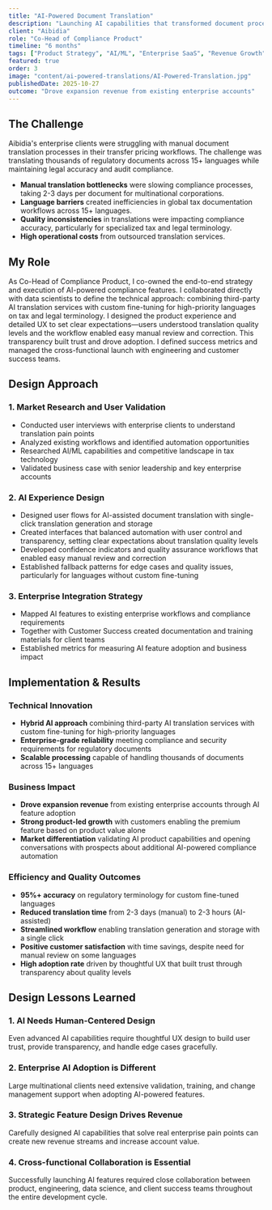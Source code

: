 ```yaml
---
title: "AI-Powered Document Translation"
description: "Launching AI capabilities that transformed document processing for multinational enterprises and unlocked additional revenue from existing enterprise clients."
client: "Aibidia"
role: "Co-Head of Compliance Product"
timeline: "6 months"
tags: ["Product Strategy", "AI/ML", "Enterprise SaaS", "Revenue Growth", "Innovation"]
featured: true
order: 3
image: "content/ai-powered-translations/AI-Powered-Translation.jpg"
publishedDate: 2025-10-27
outcome: "Drove expansion revenue from existing enterprise accounts"
---
```


## The Challenge

Aibidia's enterprise clients were struggling with manual document translation processes in their transfer pricing workflows. The challenge was translating thousands of regulatory documents across 15+ languages while maintaining legal accuracy and audit compliance.

- **Manual translation bottlenecks** were slowing compliance processes, taking 2-3 days per document for multinational corporations.
- **Language barriers** created inefficiencies in global tax documentation workflows across 15+ languages.
- **Quality inconsistencies** in translations were impacting compliance accuracy, particularly for specialized tax and legal terminology.
- **High operational costs** from outsourced translation services.

## My Role

As Co-Head of Compliance Product, I co-owned the end-to-end strategy and execution of AI-powered compliance features. I collaborated directly with data scientists to define the technical approach: combining third-party AI translation services with custom fine-tuning for high-priority languages on tax and legal terminology. I designed the product experience and detailed UX to set clear expectations—users understood translation quality levels and the workflow enabled easy manual review and correction. This transparency built trust and drove adoption. I defined success metrics and managed the cross-functional launch with engineering and customer success teams.

## Design Approach

### 1. Market Research and User Validation

- Conducted user interviews with enterprise clients to understand translation pain points
- Analyzed existing workflows and identified automation opportunities
- Researched AI/ML capabilities and competitive landscape in tax technology
- Validated business case with senior leadership and key enterprise accounts

### 2. AI Experience Design

- Designed user flows for AI-assisted document translation with single-click translation generation and storage
- Created interfaces that balanced automation with user control and transparency, setting clear expectations about translation quality levels
- Developed confidence indicators and quality assurance workflows that enabled easy manual review and correction
- Established fallback patterns for edge cases and quality issues, particularly for languages without custom fine-tuning

### 3. Enterprise Integration Strategy

- Mapped AI features to existing enterprise workflows and compliance requirements
- Together with Customer Success created documentation and training materials for client teams
- Established metrics for measuring AI feature adoption and business impact

## Implementation & Results

### Technical Innovation
- **Hybrid AI approach** combining third-party AI translation services with custom fine-tuning for high-priority languages
- **Enterprise-grade reliability** meeting compliance and security requirements for regulatory documents
- **Scalable processing** capable of handling thousands of documents across 15+ languages

### Business Impact
- **Drove expansion revenue** from existing enterprise accounts through AI feature adoption
- **Strong product-led growth** with customers enabling the premium feature based on product value alone
- **Market differentiation** validating AI product capabilities and opening conversations with prospects about additional AI-powered compliance automation

### Efficiency and Quality Outcomes
- **95%+ accuracy** on regulatory terminology for custom fine-tuned languages
- **Reduced translation time** from 2-3 days (manual) to 2-3 hours (AI-assisted)
- **Streamlined workflow** enabling translation generation and storage with a single click
- **Positive customer satisfaction** with time savings, despite need for manual review on some languages
- **High adoption rate** driven by thoughtful UX that built trust through transparency about quality levels

## Design Lessons Learned

### 1. AI Needs Human-Centered Design
Even advanced AI capabilities require thoughtful UX design to build user trust, provide transparency, and handle edge cases gracefully.

### 2. Enterprise AI Adoption is Different
Large multinational clients need extensive validation, training, and change management support when adopting AI-powered features.

### 3. Strategic Feature Design Drives Revenue
Carefully designed AI capabilities that solve real enterprise pain points can create new revenue streams and increase account value.

### 4. Cross-functional Collaboration is Essential
Successfully launching AI features required close collaboration between product, engineering, data science, and client success teams throughout the entire development cycle.